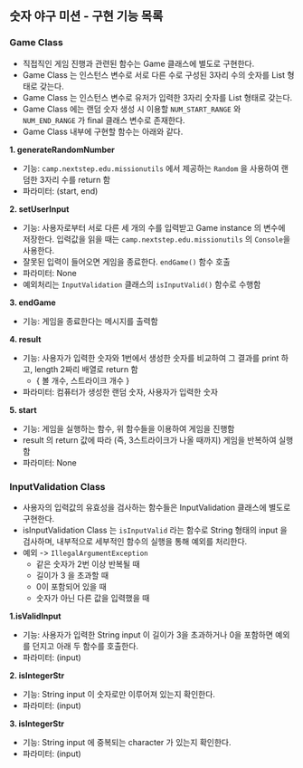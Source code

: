 ## 숫자 야구 미션 - 구현 기능 목록

### Game Class
- 직접직인 게임 진행과 관련된 함수는 Game 클래스에 별도로 구현한다.
- Game Class 는 인스턴스 변수로 서로 다른 수로 구성된 3자리 수의 숫자를 List 형태로 갖는다.
- Game Class 는 인스턴스 변수로 유저가 입력한 3자리 숫자를 List 형태로 갖는다.
- Game Class 에는 랜덤 숫자 생성 시 이용할 ```NUM_START_RANGE``` 와 ```NUM_END_RANGE``` 가 final 클래스 변수로 존재한다.
- Game Class 내부에 구현할 함수는 아래와 같다.


__1. generateRandomNumber__
   - 기능: ```camp.nextstep.edu.missionutils``` 에서 제공하는 ```Random``` 을 사용하여 랜덤한 3자리 수를 return 함
   - 파라미터: (start, end)


__2. setUserInput__
   - 기능: 사용자로부터 서로 다른 세 개의 수를 입력받고 Game instance 의 변수에 저장한다. 입력값을 읽을 때는 ```camp.nextstep.edu.missionutils``` 의 ```Console```을 사용한다.
   - 잘못된 입력이 들어오면 게임을 종료한다. ```endGame()``` 함수 호출
   - 파라미터: None
   - 예외처리는 ```InputValidation``` 클래스의 ```isInputValid()``` 함수로 수행함


__3. endGame__
  - 기능: 게임을 종료한다는 메시지를 출력함


__4. result__
   - 기능: 사용자가 입력한 숫자와 1번에서 생성한 숫자를 비교하여 그 결과를 print 하고, length 2짜리 배열로 return 함
     - { 볼 개수, 스트라이크 개수 }
   - 파라미터: 컴퓨터가 생성한 랜덤 숫자, 사용자가 입력한 숫자


__5. start__
   - 기능: 게임을 실행하는 함수, 위 함수들을 이용하여 게임을 진행함
   - result 의 return 값에 따라 (즉, 3스트라이크가 나올 때까지) 게임을 반복하여 실행함
   - 파라미터: None

### InputValidation Class
- 사용자의 입력값의 유효성을 검사하는 함수들은 InputValidation 클래스에 별도로 구현한다.
- isInputValidation Class 는 ```isInputValid``` 라는 함수로 String 형태의 input 을 검사하며, 내부적으로 세부적인 함수의 실행을 통해 예외를 처리한다.
- 예외 -> ```IllegalArgumentException```
    - 같은 숫자가 2번 이상 반복될 때
    - 길이가 3 을 초과할 때
    - 0이 포함되어 있을 때
    - 숫자가 아닌 다른 값을 입력했을 때


 __1.isValidInput__
- 기능: 사용자가 입력한 String input 이 길이가 3을 초과하거나 0을 포함하면 예외를 던지고 아래 두 함수를 호출한다.
- 파라미터: (input)


__2. isIntegerStr__
- 기능: String input 이 숫자로만 이루어져 있는지 확인한다.
- 파라미터: (input)


__3. isIntegerStr__
- 기능: String input 에 중복되는 character 가 있는지 확인한다.
- 파라미터: (input)

